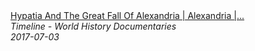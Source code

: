<!--2024-07-21 00:18:54-->
<div class="yb">
  <a class="nodecor" href="/index.html?istoriya/hypatia_and_the_great_fall_of_alexandria_alexandria_timeline">
    <img class="preview" data-videoid="pixDj1NlRok" src="https://i.ytimg.com/vi/pixDj1NlRok/hqdefault.jpg" align="middle" alt="">
  </a>
  <div class="inlbl text">
    <a class="nodecor" href="/index.html?istoriya/hypatia_and_the_great_fall_of_alexandria_alexandria_timeline">Hypatia And The Great Fall Of Alexandria | Alexandria |...</a><br>
    <i class="smaller2">Timeline - World History Documentaries</i><br>
    <i class="smaller3">2017-07-03</i>
  </div>
</div>
